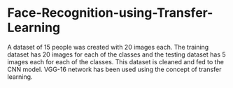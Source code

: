 # Face-Recognition-using-Transfer-Learning

A dataset of 15 people was created with 20 images each. The training dataset has 20 images for each of the classes and the testing dataset has 5 images each for each of the classes. This dataset is cleaned and fed to the CNN model. VGG-16 network has been used using the concept of transfer learning.
